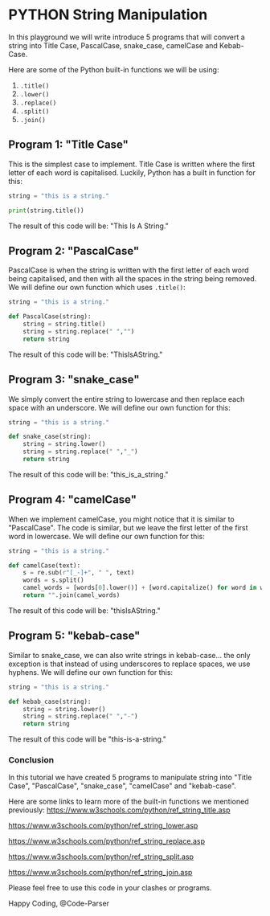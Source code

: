 # PYTHON String Manipulation

In this playground we will write introduce 5 programs that will convert a string into Title Case, PascalCase, snake_case, camelCase and Kebab-Case.

Here are some of the Python built-in functions we will be using:
1. ```.title()```
2. ```.lower()```
3. ```.replace()```
4. ```.split()```
5. ```.join()```



## Program 1: "Title Case"
This is the simplest case to implement. Title Case is written where the first letter of each word is capitalised.
Luckily, Python has a built in function for this:
```python runnable
string = "this is a string."

print(string.title())
```
The result of this code will be: "This Is A String."

## Program 2: "PascalCase"
PascalCase is when the string is written with the first letter of each word being capitalised, and then with all the spaces in the string being removed.
We will define our own function which uses ```.title()```:
```python runnable
string = "this is a string."

def PascalCase(string):
    string = string.title()
    string = string.replace(" ","")
    return string
```
The result of this code will be: "ThisIsAString."

## Program 3: "snake_case"
We simply convert the entire string to lowercase and then replace each space with an underscore.
We will define our own function for this:
```python runnable
string = "this is a string."

def snake_case(string):
    string = string.lower()
    string = string.replace(" ","_")
    return string
```
The result of this code will be: "this_is_a_string."

## Program 4: "camelCase"
When we implement camelCase, you might notice that it is similar to "PascalCase". The code is similar, but we leave the first letter of the first word in lowercase.
We will define our own function for this:
```python runnable
string = "this is a string."

def camelCase(text):
    s = re.sub(r"[_-]+", " ", text)
    words = s.split()
    camel_words = [words[0].lower()] + [word.capitalize() for word in words[1:]]
    return "".join(camel_words)
```
The result of this code will be: "thisIsAString."

## Program 5: "kebab-case"
Similar to snake_case, we can also write strings in kebab-case... the only exception is that instead of using underscores to replace spaces, we use hyphens.
We will define our own function for this:
```python runnable
string = "this is a string."

def kebab_case(string):
    string = string.lower()
    string = string.replace(" ","-")
    return string
```
The result of this code will be "this-is-a-string."

### Conclusion
In this tutorial we have created 5 programs to manipulate string into "Title Case", "PascalCase", "snake_case", "camelCase" and "kebab-case".

Here are some links to learn more of the built-in functions we mentioned previously:
https://www.w3schools.com/python/ref_string_title.asp

https://www.w3schools.com/python/ref_string_lower.asp

https://www.w3schools.com/python/ref_string_replace.asp

https://www.w3schools.com/python/ref_string_split.asp

https://www.w3schools.com/python/ref_string_join.asp

Please feel free to use this code in your clashes or programs.

Happy Coding,
@Code-Parser